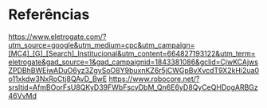 # Referências

https://www.eletrogate.com/?utm_source=google&utm_medium=cpc&utm_campaign=[MC4]_[G]_[Search]_Institucional&utm_content=664827193122&utm_term=eletrogate&gad_source=1&gad_campaignid=1843381086&gclid=CjwKCAjwsZPDBhBWEiwADuO6yz3ZgySoO8Y9buxnKZ6r5jCWGpBvXvcdT9X2kHi2ua0o11xkdw3NxRoCtj8QAvD_BwE
https://www.robocore.net/?srsltid=AfmBOorFsU8QKyD39FWbFscvDbM_Qn6E6yD8QyCeQHDogARBGz46VvMd

